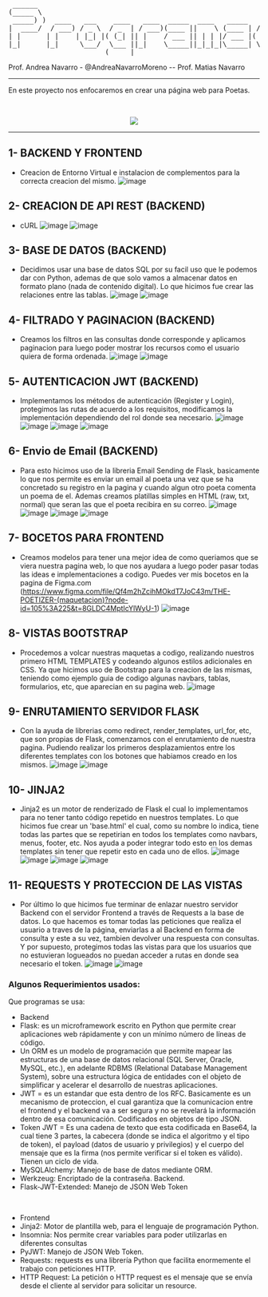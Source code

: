 
<pre>
 ______                                                           _                       _ 
(_____ \                                                         (_)                     | |
 _____) )  ____   ___    ____   ____  _____  ____   _____   ____  _   ___   ____   _____ | |
|  ____/  / ___) / _ \  / _  | / ___)(____ ||    \ (____ | / ___)| | / _ \ |  _ \ (_____)| |
| |      | |    | |_| |( (_| || |    / ___ || | | |/ ___ |( (___ | || |_| || | | |       | |
|_|      |_|     \___/  \___ ||_|    \_____||_|_|_|\_____| \____)|_| \___/ |_| |_|       |_|
                       (_____|                                                              
</pre>

Prof. Andrea Navarro - @AndreaNavarroMoreno -- Prof. Matias Navarro 

-----------------------------------------------------------------------------------------------------------------------------------------

En este proyecto nos enfocaremos en crear una página web para Poetas.

<br>

<p align='center'>
 <img src='https://user-images.githubusercontent.com/83615514/202943480-72f8dadd-8d37-468e-a9bf-16638dbb4410.png'>
</p>


-----------------------------------------------------------------------------------------------------------------------------------------

  ##
## 1- BACKEND Y FRONTEND
  - Creacion de Entorno Virtual e instalacion de complementos para la correcta creacion del mismo.
  ![image](https://user-images.githubusercontent.com/83615514/202869917-6105b45e-2660-406b-b11e-dac463d22786.png)


## 2- CREACION DE API REST (BACKEND)
  - cURL
  ![image](https://user-images.githubusercontent.com/83615514/202869946-27aeef8d-80ca-4bef-8de4-0bb0b49f7a83.png)
  ![image](https://user-images.githubusercontent.com/83615514/202869960-243388e2-b294-4839-92b5-096efa27a6ef.png)


## 3- BASE DE DATOS (BACKEND)
  - Decidimos usar una base de datos SQL por su facil uso que le podemos dar con Python, ademas de que solo vamos a almacenar datos en formato plano (nada de contenido digital).
  Lo que hicimos fue crear las relaciones entre las tablas.
  ![image](https://user-images.githubusercontent.com/83615514/202870493-00450846-eac0-42c4-bdab-8206a895e501.png)
  ![image](https://user-images.githubusercontent.com/83615514/202870539-61b5a612-0c68-4bb9-9c98-f67401c752cb.png)


## 4- FILTRADO Y PAGINACION (BACKEND)
  -  Creamos los filtros en las consultas donde corresponde y aplicamos paginacion para luego poder mostrar los recursos como el usuario quiera de forma ordenada.
  ![image](https://user-images.githubusercontent.com/83615514/202876183-4485a70d-29e5-41c4-9192-cd1ed70624aa.png)
  ![image](https://user-images.githubusercontent.com/83615514/202876186-5939b5e6-5c20-4dc8-910b-50db38d4ab6a.png)

## 5- AUTENTICACION JWT (BACKEND)
  - Implementamos los métodos de autenticación (Register y Login), protegimos las rutas de acuerdo a los requisitos, modificamos la implementación dependiendo del rol donde sea necesario.
 ![image](https://user-images.githubusercontent.com/83615514/202876276-ba7d8860-7056-4c51-b2cb-5df17e9f60a1.png)
 ![image](https://user-images.githubusercontent.com/83615514/202876281-40c9a6fc-4d9e-4774-8a60-ecc3ff5476ee.png)
 ![image](https://user-images.githubusercontent.com/83615514/202876301-e24c1ae1-6047-4767-8cd4-c5899b17b1e6.png)
 ![image](https://user-images.githubusercontent.com/83615514/202876327-02121067-b93f-44de-83b2-0deccf7eb8fb.png)

## 6- Envio de Email (BACKEND)
  - Para esto hicimos uso de la libreria Email Sending de Flask, basicamente lo que nos permite es enviar un email al poeta una vez que se ha concretado su registro en la pagina y cuando algun otro poeta comenta un poema de el. Ademas creamos platillas simples en HTML (raw, txt, normal) que seran las que el poeta recibira en su correo.
  ![image](https://user-images.githubusercontent.com/83615514/202876406-f70d6589-48be-400f-ba2b-5a05a711ad3a.png)
  ![image](https://user-images.githubusercontent.com/83615514/202876412-b9c8b5d4-9c55-4733-88b2-65d1262b11f2.png)
  ![image](https://user-images.githubusercontent.com/83615514/202876427-2a0a0498-1154-4b4b-b03c-afd6d48537fd.png)
  ![image](https://user-images.githubusercontent.com/83615514/202876467-5ae8f3c2-c43c-417f-a383-0024c570935e.png)

## 7- BOCETOS PARA FRONTEND
  - Creamos modelos para tener una mejor idea de como queriamos que se viera nuestra pagina web, lo que nos ayudara a luego poder pasar todas las ideas e implementaciones a codigo. Puedes ver mis bocetos en la pagina de Figma.com (https://www.figma.com/file/Qf4m2hZcihMOkdT7JoC43m/THE-POETIZER-(maquetacion)?node-id=105%3A225&t=8GLDC4MptIcYlWyU-1)
  ![image](https://user-images.githubusercontent.com/83615514/202876568-feb1095f-b3f1-4d25-9761-d110b5f18e4a.png)

## 8- VISTAS BOOTSTRAP
- Procedemos a volcar nuestras maquetas a codigo, realizando nuestros primero HTML TEMPLATES y codeando algunos estilos adicionales en CSS. Ya que hicimos uso de Bootstrap para la creacion de las mismas, teniendo como ejemplo guia de codigo algunas navbars, tablas, formularios, etc, que aparecian en su pagina web.
![image](https://user-images.githubusercontent.com/83615514/202876729-614c7209-c3fe-4379-bad4-5c6d33e04180.png)

## 9- ENRUTAMIENTO SERVIDOR FLASK
- Con la ayuda de librerias como redirect, render_templates, url_for, etc, que son propias de Flask, comenzamos con el enrutamiento de nuestra pagina. Pudiendo realizar los primeros desplazamientos entre los diferentes templates con los botones que habiamos creado en los mismos.
![image](https://user-images.githubusercontent.com/83615514/202876927-3dea38f6-9ad4-454e-909e-3283cd35fcec.png)
![image](https://user-images.githubusercontent.com/83615514/202876941-2bdd39cf-00ed-43e9-a971-8a1cf1dfa5f6.png)

## 10- JINJA2
- Jinja2 es un motor de renderizado de Flask el cual lo implementamos para no tener tanto código repetido en nuestros templates. Lo que hicimos fue crear un 'base.html' el cual, como su nombre lo indica, tiene todas las partes que se repetirian en todos los templates como navbars, menus, footer, etc. Nos ayuda a poder integrar todo esto en los demas templates sin tener que repetir esto en cada uno de ellos.
 ![image](https://user-images.githubusercontent.com/83615514/202944417-68bd5a12-c357-479e-badd-ff2e08959f18.png)
 ![image](https://user-images.githubusercontent.com/83615514/202944529-ce8e91cc-1102-4649-95b6-cf3e1907437d.png)
 ![image](https://user-images.githubusercontent.com/83615514/202944559-4f154603-652e-4a5e-8f47-dae8efbaa518.png)
 ![image](https://user-images.githubusercontent.com/83615514/202944985-fd36d243-51d4-415b-8405-7b823d47324c.png)

## 11- REQUESTS Y PROTECCION DE LAS VISTAS
- Por último lo que hicimos fue terminar de enlazar nuestro servidor Backend con el servidor Frontend a través de Requests a la base de datos. Lo que hacemos es tomar todas las peticiones que realiza el usuario a traves de la página, enviarlas a al Backend en forma de consulta y este a su vez, tambien devolver una respuesta con consultas. Y por supuesto, protegimos todas las vistas para que los usuarios que no estuvieran logueados no puedan acceder a rutas en donde sea necesario el token.
  ![image](https://user-images.githubusercontent.com/83615514/202945178-ac37836b-29ef-4224-9975-8a7326b7b261.png)
  ![image](https://user-images.githubusercontent.com/83615514/202945343-826d1014-4f2c-4355-bded-b060aa04a210.png) 


### Algunos Requerimientos usados:
Que programas se usa:
-    Backend
  - Flask: es un microframework escrito en Python que permite crear aplicaciones web rápidamente y con un mínimo número de líneas de código.
  - Un ORM es un modelo de programación que permite mapear las estructuras de una base de datos relacional (SQL Server, Oracle, MySQL, etc.), en adelante RDBMS (Relational Database Management System), sobre una estructura lógica de entidades con el objeto de simplificar y acelerar el desarrollo de nuestras aplicaciones.
  - JWT = es un estandar que esta dentro de los RFC. Basicamente es un mecanismo de proteccion, el cual garantiza que la comunicacion entre el frontend y el backend va a ser segura y no se revelará la información dentro de esa comunicación. Codificados en objetos de tipo JSON.
  - Token JWT = Es una cadena de texto que esta codificada en Base64, la cual tiene 3 partes, la cabecera (donde se indica el algoritmo y el tipo de token), el payload (datos de usuario y privilegios) y el cuerpo del mensaje que es la firma (nos permite verificar si el token es válido). Tienen un ciclo de vida.
  - MySQLAlchemy: Manejo de base de datos mediante ORM.
  - Werkzeug: Encriptado de la contraseña. Backend.
  - Flask-JWT-Extended: Manejo de JSON Web Token

<br>

-    Frontend
  - Jinja2: Motor de plantilla web, para el lenguaje de programación Python.
  - Insomnia: Nos permite crear variables para poder utilizarlas en diferentes consultas
  - PyJWT: Manejo de JSON Web Token.
  - Requests: requests es una librería Python que facilita enormemente el trabajo con peticiones HTTP. 
  - HTTP Request: La petición o HTTP request es el mensaje que se envía desde el cliente al servidor para solicitar un resource.
